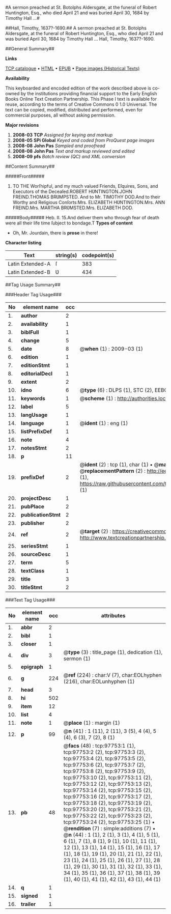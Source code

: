 #A sermon preached at St. Botolphs Aldersgate, at the funeral of Robert Huntington, Esq., who died April 21 and was buried April 30, 1684 by Timothy Hall ...#

##Hall, Timothy, 1637?-1690.##
A sermon preached at St. Botolphs Aldersgate, at the funeral of Robert Huntington, Esq., who died April 21 and was buried April 30, 1684 by Timothy Hall ...
Hall, Timothy, 1637?-1690.

##General Summary##

**Links**

[TCP catalogue](http://www.ota.ox.ac.uk/tcp/)  • 
[HTML](http://tei.it.ox.ac.uk/tcp/Texts-HTML/free/A45/A45343.html)  • 
[EPUB](http://tei.it.ox.ac.uk/tcp/Texts-EPUB/free/A45/A45343.epub) • 
[Page images (Historical Texts)](https://data.historicaltexts.jisc.ac.uk/view?pubId=eebo-13115893e&pageId=eebo-13115893e-97753-1)

**Availability**

This keyboarded and encoded edition of the
	       work described above is co-owned by the institutions
	       providing financial support to the Early English Books
	       Online Text Creation Partnership. This Phase I text is
	       available for reuse, according to the terms of Creative
	       Commons 0 1.0 Universal. The text can be copied,
	       modified, distributed and performed, even for
	       commercial purposes, all without asking permission.

**Major revisions**

1. __2008-03__ __TCP__ *Assigned for keying and markup*
1. __2008-05__ __SPi Global__ *Keyed and coded from ProQuest page images*
1. __2008-08__ __John Pas__ *Sampled and proofread*
1. __2008-08__ __John Pas__ *Text and markup reviewed and edited*
1. __2008-09__ __pfs__ *Batch review (QC) and XML conversion*

##Content Summary##

#####Front#####

1. TO THE Worſhipful, and my much valued Friends,
Eſquires, Sons, and Executors of the Deceaſed.ROBERT HƲNTINGTON.JOHN FREIND.THOMAS BRƲMPSTED.
And to Mr. TIMOTHY DOD.And to their Worthy and Religious Conſorts:Mrs. ELIZABETH HƲNTINGTON.Mrs. ANN FREIND.Mrs. MARTHA BRƲMSTED.Mrs. ELIZABETH DOD.

#####Body#####
Heb. II. 15.And deliver them who through fear of death were all their life time ſubject to bondage.T
**Types of content**

  * Oh, Mr. Jourdain, there is **prose** in there!

**Character listing**


|Text|string(s)|codepoint(s)|
|---|---|---|
|Latin Extended-A|ſ|383|
|Latin Extended-B|Ʋ|434|

##Tag Usage Summary##

###Header Tag Usage###

|No|element name|occ|attributes|
|---|---|---|---|
|1.|__author__|2||
|2.|__availability__|1||
|3.|__biblFull__|1||
|4.|__change__|5||
|5.|__date__|8| @__when__ (1) : 2009-03 (1)|
|6.|__edition__|1||
|7.|__editionStmt__|1||
|8.|__editorialDecl__|1||
|9.|__extent__|2||
|10.|__idno__|6| @__type__ (6) : DLPS (1), STC (2), EEBO-CITATION (1), OCLC (1), VID (1)|
|11.|__keywords__|1| @__scheme__ (1) : http://authorities.loc.gov/ (1)|
|12.|__label__|5||
|13.|__langUsage__|1||
|14.|__language__|1| @__ident__ (1) : eng (1)|
|15.|__listPrefixDef__|1||
|16.|__note__|4||
|17.|__notesStmt__|2||
|18.|__p__|11||
|19.|__prefixDef__|2| @__ident__ (2) : tcp (1), char (1)  •  @__matchPattern__ (2) : ([0-9\-]+):([0-9IVX]+) (1), (.+) (1)  •  @__replacementPattern__ (2) : http://eebo.chadwyck.com/downloadtiff?vid=$1&page=$2 (1), https://raw.githubusercontent.com/textcreationpartnership/Texts/master/tcpchars.xml#$1 (1)|
|20.|__projectDesc__|1||
|21.|__pubPlace__|2||
|22.|__publicationStmt__|2||
|23.|__publisher__|2||
|24.|__ref__|2| @__target__ (2) : https://creativecommons.org/publicdomain/zero/1.0/ (1), http://www.textcreationpartnership.org/docs/. (1)|
|25.|__seriesStmt__|1||
|26.|__sourceDesc__|1||
|27.|__term__|5||
|28.|__textClass__|1||
|29.|__title__|3||
|30.|__titleStmt__|2||


###Text Tag Usage###

|No|element name|occ|attributes|
|---|---|---|---|
|1.|__abbr__|2||
|2.|__bibl__|1||
|3.|__closer__|1||
|4.|__div__|3| @__type__ (3) : title_page (1), dedication (1), sermon (1)|
|5.|__epigraph__|1||
|6.|__g__|224| @__ref__ (224) : char:V (7), char:EOLhyphen (216), char:EOLunhyphen (1)|
|7.|__head__|3||
|8.|__hi__|502||
|9.|__item__|12||
|10.|__list__|4||
|11.|__note__|1| @__place__ (1) : margin (1)|
|12.|__p__|99| @__n__ (41) : 1 (11), 2 (11), 3 (5), 4 (4), 5 (4), 6 (3), 7 (2), 8 (1)|
|13.|__pb__|48| @__facs__ (48) : tcp:97753:1 (1), tcp:97753:2 (2), tcp:97753:3 (2), tcp:97753:4 (2), tcp:97753:5 (2), tcp:97753:6 (2), tcp:97753:7 (2), tcp:97753:8 (2), tcp:97753:9 (2), tcp:97753:10 (2), tcp:97753:11 (2), tcp:97753:12 (2), tcp:97753:13 (2), tcp:97753:14 (2), tcp:97753:15 (2), tcp:97753:16 (2), tcp:97753:17 (2), tcp:97753:18 (2), tcp:97753:19 (2), tcp:97753:20 (2), tcp:97753:21 (2), tcp:97753:22 (2), tcp:97753:23 (2), tcp:97753:24 (2), tcp:97753:25 (1)  •  @__rendition__ (7) : simple:additions (7)  •  @__n__ (44) : 1 (1), 2 (1), 3 (1), 4 (1), 5 (1), 6 (1), 7 (1), 8 (1), 9 (1), 10 (1), 11 (1), 12 (1), 13 (1), 14 (1), 15 (1), 16 (1), 17 (1), 18 (1), 19 (1), 20 (1), 21 (1), 22 (1), 23 (1), 24 (1), 25 (1), 26 (1), 27 (1), 28 (1), 29 (1), 30 (1), 31 (1), 32 (1), 33 (1), 34 (1), 35 (1), 36 (1), 37 (1), 38 (1), 39 (1), 40 (1), 41 (1), 42 (1), 43 (1), 44 (1)|
|14.|__q__|1||
|15.|__signed__|1||
|16.|__trailer__|1||
